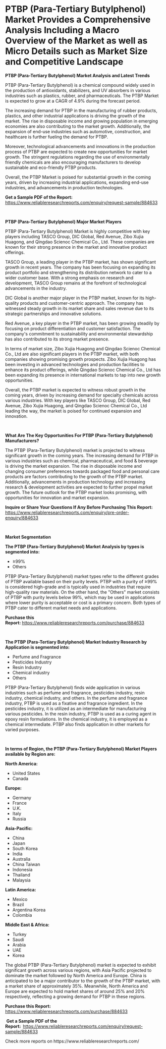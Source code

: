 <p><h1>PTBP (Para-Tertiary Butylphenol) Market Provides a Comprehensive Analysis Including a Macro Overview of the Market as well as Micro Details such as Market Size and Competitive Landscape</h1></p><p><strong>PTBP (Para-Tertiary Butylphenol) Market Analysis and Latest Trends</strong></p>
<p><p>PTBP (Para-Tertiary Butylphenol) is a chemical compound widely used in the production of antioxidants, stabilizers, and UV absorbers in various industries such as plastics, rubber, and pharmaceuticals. The PTBP Market is expected to grow at a CAGR of 4.9% during the forecast period. </p><p>The increasing demand for PTBP in the manufacturing of rubber products, plastics, and other industrial applications is driving the growth of the market. The rise in disposable income and growing population in emerging economies are also contributing to the market growth. Additionally, the expansion of end-use industries such as automotive, construction, and healthcare is further fueling the demand for PTBP.</p><p>Moreover, technological advancements and innovations in the production process of PTBP are expected to create new opportunities for market growth. The stringent regulations regarding the use of environmentally friendly chemicals are also encouraging manufacturers to develop sustainable and eco-friendly PTBP products.</p><p>Overall, the PTBP Market is poised for substantial growth in the coming years, driven by increasing industrial applications, expanding end-use industries, and advancements in production technologies.</p></p>
<p><strong>Get a Sample PDF of the Report:&nbsp;</strong> <a href="https://www.reliableresearchreports.com/enquiry/request-sample/884633">https://www.reliableresearchreports.com/enquiry/request-sample/884633</a></p>
<p>&nbsp;</p>
<p><strong>PTBP (Para-Tertiary Butylphenol) Major Market Players</strong></p>
<p><p>PTBP (Para-Tertiary Butylphenol) Market is highly competitive with key players including TASCO Group, DIC Global, Red Avenue, Zibo Xujia Huagong, and Qingdao Scienoc Chemical Co., Ltd. These companies are known for their strong presence in the market and innovative product offerings.</p><p>TASCO Group, a leading player in the PTBP market, has shown significant growth in recent years. The company has been focusing on expanding its product portfolio and strengthening its distribution network to cater to a wider customer base. With a strong emphasis on research and development, TASCO Group remains at the forefront of technological advancements in the industry.</p><p>DIC Global is another major player in the PTBP market, known for its high-quality products and customer-centric approach. The company has witnessed steady growth in its market share and sales revenue due to its strategic partnerships and innovative solutions.</p><p>Red Avenue, a key player in the PTBP market, has been growing steadily by focusing on product differentiation and customer satisfaction. The company's commitment to sustainability and environmental stewardship has also contributed to its strong market presence.</p><p>In terms of market size, Zibo Xujia Huagong and Qingdao Scienoc Chemical Co., Ltd are also significant players in the PTBP market, with both companies showing promising growth prospects. Zibo Xujia Huagong has been investing in advanced technologies and production facilities to enhance its product offerings, while Qingdao Scienoc Chemical Co., Ltd has been expanding its presence in international markets to tap into new growth opportunities.</p><p>Overall, the PTBP market is expected to witness robust growth in the coming years, driven by increasing demand for specialty chemicals across various industries. With key players like TASCO Group, DIC Global, Red Avenue, Zibo Xujia Huagong, and Qingdao Scienoc Chemical Co., Ltd leading the way, the market is poised for continued expansion and innovation.</p></p>
<p>&nbsp;</p>
<p><strong>What Are The Key Opportunities For PTBP (Para-Tertiary Butylphenol) Manufacturers?</strong></p>
<p><p>The PTBP (Para-Tertiary Butylphenol) market is projected to witness significant growth in the coming years. The increasing demand for PTBP in various industries such as chemical, pharmaceutical, and food & beverage is driving the market expansion. The rise in disposable income and changing consumer preferences towards packaged food and personal care products are factors contributing to the growth of the PTBP market. Additionally, advancements in production technology and increasing research & development activities are expected to further propel market growth. The future outlook for the PTBP market looks promising, with opportunities for innovation and market expansion.</p></p>
<p><strong>Inquire or Share Your Questions If Any Before Purchasing This Report:</strong> <a href="https://www.reliableresearchreports.com/enquiry/pre-order-enquiry/884633">https://www.reliableresearchreports.com/enquiry/pre-order-enquiry/884633</a></p>
<p>&nbsp;</p>
<p><strong>Market Segmentation</strong></p>
<p><strong>The PTBP (Para-Tertiary Butylphenol) Market Analysis by types is segmented into:</strong></p>
<p><ul><li>≥99%</li><li>Others</li></ul></p>
<p><p>PTBP (Para-Tertiary Butylphenol) market types refer to the different grades of PTBP available based on their purity levels. PTBP with a purity of ≥99% is considered high-grade and is typically used in industries that require high-quality raw materials. On the other hand, the "Others" market consists of PTBP with purity levels below 99%, which may be used in applications where lower purity is acceptable or cost is a primary concern. Both types of PTBP cater to different market needs and applications.</p></p>
<p><strong>Purchase this Report:&nbsp;</strong><a href="https://www.reliableresearchreports.com/purchase/884633">https://www.reliableresearchreports.com/purchase/884633</a></p>
<p>&nbsp;</p>
<p><strong>The PTBP (Para-Tertiary Butylphenol) Market Industry Research by Application is segmented into:</strong></p>
<p><ul><li>Perfume and Fragrance</li><li>Pesticides Industry</li><li>Resin Industry</li><li>Chemical industry</li><li>Others</li></ul></p>
<p><p>PTBP (Para-Tertiary Butylphenol) finds wide application in various industries such as perfume and fragrance, pesticides industry, resin industry, chemical industry, and others. In the perfume and fragrance industry, PTBP is used as a fixative and fragrance ingredient. In the pesticides industry, it is utilized as an intermediate for manufacturing various pesticides. In the resin industry, PTBP is used as a curing agent in epoxy resin formulations. In the chemical industry, it is employed as a chemical intermediate. PTBP also finds application in other markets for varied purposes.</p></p>
<p>&nbsp;</p>
<p><strong>In terms of Region, the PTBP (Para-Tertiary Butylphenol) Market Players available by Region are:</strong></p>
<p>
    <p> <strong> North America: </strong>
        <ul>
            <li>United States</li>
            <li>Canada</li>
        </ul>
        </p> 
    <p> <strong> Europe: </strong>
        <ul>
            <li>Germany</li>
            <li>France</li>
            <li>U.K.</li>
            <li>Italy</li>
            <li>Russia</li>
        </ul>
        </p> 
    <p> <strong> Asia-Pacific: </strong>
        <ul>
            <li>China</li>
            <li>Japan</li>
            <li>South Korea</li>
            <li>India</li>
            <li>Australia</li>
            <li>China Taiwan</li>
            <li>Indonesia</li>
            <li>Thailand</li>
            <li>Malaysia</li>
        </ul>
        </p> 
    <p> <strong> Latin America: </strong>
        <ul>
            <li>Mexico</li>
            <li>Brazil</li>
            <li>Argentina Korea</li>
            <li>Colombia</li>
        </ul>
        </p> 
    <p> <strong> Middle East & Africa: </strong>
        <ul>
            <li>Turkey</li>
            <li>Saudi</li>
            <li>Arabia</li>
            <li>UAE</li>
            <li>Korea</li>
        </ul>
    </p>
    </p>
<p><p>The global PTBP (Para-Tertiary Butylphenol) market is expected to exhibit significant growth across various regions, with Asia Pacific projected to dominate the market followed by North America and Europe. China is anticipated to be a major contributor to the growth of the PTBP market, with a market share of approximately 35%. Meanwhile, North America and Europe are expected to hold market shares of around 25% and 20% respectively, reflecting a growing demand for PTBP in these regions.</p></p>
<p><strong>Purchase this Report: </strong><a href="https://www.reliableresearchreports.com/purchase/884633">https://www.reliableresearchreports.com/purchase/884633</a></p>
<p>&nbsp;<strong>Get a Sample PDF of the Report:&nbsp;&nbsp;</strong><a href="https://www.reliableresearchreports.com/enquiry/request-sample/884633">https://www.reliableresearchreports.com/enquiry/request-sample/884633</a></p>
<p><strong></strong></p>
<p>Check more reports on https://www.reliableresearchreports.com/</p>